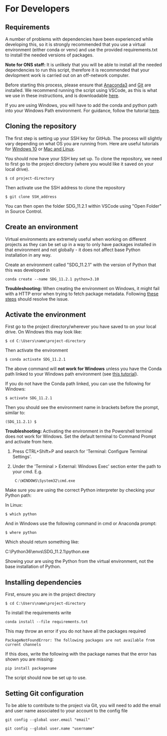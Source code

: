 # For Developers

## Requirements 

A number of problems with dependencies have been experienced while developing this, so it is strongly recommended that you use a virtual environment (either conda or venv) and use the provided requirements.txt to install the needed versions of packages. 

**Note for ONS staff:** It is unlikely that you will be able to install all the needed dependencies to run this script, therefore it is recommended that your devlopment work is carried out on an off-network computer.

Before starting this process, please ensure that [Anaconda3](https://docs.anaconda.com/anaconda/install/index.html) and [Git](https://git-scm.com/book/en/v2/Getting-Started-Installing-Git) are installed. We recommend running the script using VSCode, as this is what we use in these instructions, and is downloadable [here](https://code.visualstudio.com/download).

If you are using Windows, you will have to add the conda and python path into your Windows Path environment. For guidance, follow the tutorial [here](https://www.datacamp.com/community/tutorials/installing-anaconda-windows).

## Cloning the repository
The first step is setting up your SSH key for GitHub. The process will slightly vary depending on what OS you are running from. Here are useful tutorials for [Windows 10](https://medium.com/devops-with-valentine/2021-how-to-set-up-your-ssh-key-for-github-on-windows-10-afe6e729a3c0) or [Mac and Linux](https://www.atlassian.com/git/tutorials/git-ssh).

You should now have your SSH key set up. To clone the repository, we need to first go to the project directory (where you would like it saved on your local drive).

    $ cd project-directory
Then activate use the SSH address to clone the repository 

    $ git clone SSH_address

You can then open the folder SDG_11.2.1 within VSCode using "Open Folder" in Source Control.

## Create an environment 

Virtual environments are extremely useful when working on different projects as they can be set up in a way to only have packages installed in that environment and not globally - it does not affect base Python installation in any way.

Create an environment called "SDG_11.2.1" with the version of Python that this was developed in

    conda create --name SDG_11.2.1 python=3.10

**Troubleshooting:** When creating the environment on Windows, it might fail with a HTTP error when trying to fetch package metadata. Following [these steps](https://stackoverflow.com/questions/50125472/issues-with-installing-python-libraries-on-windows-condahttperror-http-000-co/62483686#62483686) should resolve the issue.

## Activate the environment

First go to the project directory/wherever you have saved to on your local drive. On Windows this may look like:

    $ cd C:\Users\name\project-directory
    
Then activate the environment

    $ conda activate SDG_11.2.1

The above command will **not work for Windows** unless you have the Conda path linked to your Windows path environment (see [this tutorial](https://www.datacamp.com/community/tutorials/installing-anaconda-windows)).

If you do not have the Conda path linked, you can use the following for Windows:

    $ activate SDG_11.2.1


Then you should see the environment name in brackets before the prompt, similar to:

    (SDG_11.2.1) $

**Troubleshooting:** Activating the environment in the Powershell terminal does not work for Windows. Set the default terminal to Command Prompt and activate from here.

1. Press CTRL+Shift+P and search for 'Terminal: Configure Terminal Settings'.
2. Under the 'Terminal > External: Windows Exec' section enter the path to your cmd. E.g.

        C:\WINDOWS\System32\cmd.exe

Make sure you are using the correct Python interpreter by checking your Python path:

In Linux:

    $ which python

And in Windows use the following command in cmd or Anaconda prompt:

    $ where python

Which should return something like:

C:\Python36\envs\SDG_11.2.1\python.exe

Showing your are using the Python from the virtual environment, not the base installation of Python.

## Installing dependencies
First, ensure you are in the project directory

    $ cd C:\Users\name\project-directory

To install the requirements write

    conda install --file requirements.txt

This may throw an error if you do not have all the packages required

    PackageNotFoundError: The following packages are not available from current channels

If this does, write the following with the package names that the error has shown you are missing:

    pip install packagename

The script should now be set up to use.

## Setting Git configuration

To be able to contribute to the project via Git, you will need to add the email and user name associated to your account to the config file

    git config --global user.email "email"
    
    git config --global user.name "username"
